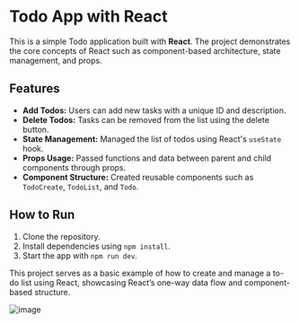 # Todo App with React

This is a simple Todo application built with **React**. The project demonstrates the core concepts of React such as component-based architecture, state management, and props. 

## Features
- **Add Todos:** Users can add new tasks with a unique ID and description.
- **Delete Todos:** Tasks can be removed from the list using the delete button.
- **State Management:** Managed the list of todos using React's `useState` hook.
- **Props Usage:** Passed functions and data between parent and child components through props.
- **Component Structure:** Created reusable components such as `TodoCreate`, `TodoList`, and `Todo`.

## How to Run
1. Clone the repository.
2. Install dependencies using `npm install`.
3. Start the app with `npm run dev`.

This project serves as a basic example of how to create and manage a to-do list using React, showcasing React’s one-way data flow and component-based structure.


![image](https://github.com/user-attachments/assets/d9832d2c-7019-4109-86f5-b01d855c99f8)
